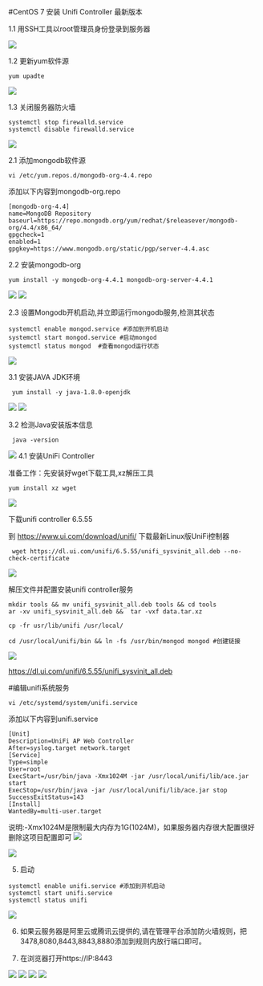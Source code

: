 #CentOS 7 安装 Unifi Controller 最新版本

1.1 用SSH工具以root管理员身份登录到服务器

![](../../image/ssh-tool.png)

1.2 更新yum软件源

```shell
yum upadte
```
![](../../image/centos-7-yum-update.png)

1.3 关闭服务器防火墙
```shell
systemctl stop firewalld.service 
systemctl disable firewalld.service

```
![](../../image/centos-7-firewall-disable.png)


2.1 添加mongodb软件源

 ```shell
vi /etc/yum.repos.d/mongodb-org-4.4.repo
```
添加以下内容到mongodb-org.repo

 ```shell
[mongodb-org-4.4]
name=MongoDB Repository
baseurl=https://repo.mongodb.org/yum/redhat/$releasever/mongodb-org/4.4/x86_64/
gpgcheck=1
enabled=1
gpgkey=https://www.mongodb.org/static/pgp/server-4.4.asc

```
 
2.2 安装mongodb-org
```shell
yum install -y mongodb-org-4.4.1 mongodb-org-server-4.4.1

```
![](../../image/centos-7-install-mongodb-4.4.png)
![](../../image/centos-7-install-mongodb-4.4.1.png)

2.3 设置Mongodb开机启动,并立即运行mongodb服务,检测其状态
```shell
systemctl enable mongod.service #添加到开机启动 
systemctl start mongod.service #启动mongod
systemctl status mongod  #查看mongod运行状态

```
![](../../image/centos-7-start-mongodb-4.4.1.png)

3.1 安装JAVA JDK环境
```shell 
 yum install -y java-1.8.0-openjdk

```
![](../../image/centos-7-install-Java-1.8.0-openjdk-1.png)
![](../../image/centos-7-install-Java-1.8.0-openjdk-2.png)

3.2 检测Java安装版本信息
```shell 
 java -version

```

![](../../image/centos7-java-version.png)
4.1 安装UniFi Controller


准备工作：先安装好wget下载工具,xz解压工具
```shell 
yum install xz wget

```
![](../../image/Centos-7-install-wget.png)
 


下载unifi controller 6.5.55

到 https://www.ui.com/download/unifi/ 下载最新Linux版UniFi控制器
 
```shell 
 wget https://dl.ui.com/unifi/6.5.55/unifi_sysvinit_all.deb --no-check-certificate

```
![](../../image/CentOS7-download-unifi-controller.png)

解压文件并配置安装unifi controller服务
```shell 
mkdir tools && mv unifi_sysvinit_all.deb tools && cd tools
ar -xv unifi_sysvinit_all.deb &&  tar -vxf data.tar.xz

cp -fr usr/lib/unifi /usr/local/

cd /usr/local/unifi/bin && ln -fs /usr/bin/mongod mongod #创建链接 
```

![](../../image/CentOS7-extract-unifi-controller.png)

https://dl.ui.com/unifi/6.5.55/unifi_sysvinit_all.deb

#编辑unifi系统服务
```shell 
vi /etc/systemd/system/unifi.service 
```
添加以下内容到unifi.service

```shell 
[Unit]
Description=UniFi AP Web Controller
After=syslog.target network.target
[Service]
Type=simple
User=root
ExecStart=/usr/bin/java -Xmx1024M -jar /usr/local/unifi/lib/ace.jar start
ExecStop=/usr/bin/java -jar /usr/local/unifi/lib/ace.jar stop
SuccessExitStatus=143
[Install]
WantedBy=multi-user.target
```
说明:-Xmx1024M是限制最大内存为1G(1024M)，如果服务器内存很大配置很好删除这项目配置即可
![](../../image/centos-7-setup-unifi-controller.png)

![](../../image/CentOS7-unifi-service.png)

5. 启动  
 ```shell 
systemctl enable unifi.service #添加到开机启动 
systemctl start unifi.service 
systemctl status unifi 
```
![](../../image/Centos-7-install-configure-unifi-controller.png)


6. 如果云服务器是阿里云或腾讯云提供的,请在管理平台添加防火墙规则，把3478,8080,8443,8843,8880添加到规则内放行端口即可。



7. 在浏览器打开https://IP:8443
 

![](../../image/access-unifi-controller-on-centos-1.png)
![](../../image/access-unifi-controller-on-centos-2.png)
![](../../image/access-unifi-controller-on-centos-3.png)
![](../../image/access-unifi-controller-on-centos-4.png)
